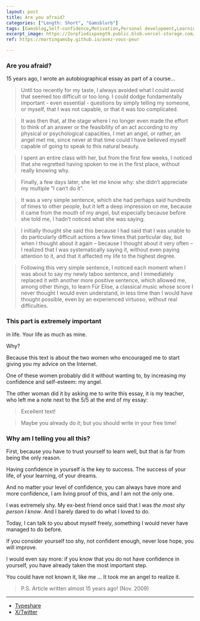```yaml
---
layout: post
title: Are you afraid?
categories: ["Length: Short", "Gamsblurb"]
tags: [Gamsblog,Self-confidence,Motivation,Personal development,Learning,Self-esteem,Shyness,French,Piano,Music,Gamsblurb]
excerpt_image: https://2orpfio4ixpxegt9.public.blob.vercel-storage.com/blogPost/cm210fp4100b6jy0e7siar6g6/preview-image-xrC3LK9RsV28UGtuXBnvqOBOmFKDcT.webp
ref: https://martingamsby.github.io/avez-vous-peur

---
```


### **Are you afraid?**

15 years ago, I wrote an autobiographical essay as part of a course…

> Until too recently for my taste, I always avoided what I could avoid that seemed too difficult or too long. I could dodge fundamentally important - even essential - questions by simply telling my someone, or myself, that I was not capable, or that it was too complicated.

> It was then that, at the stage where I no longer even made the effort to think of an answer or the feasibility of an act according to my physical or psychological capacities, I met an angel, or rather, an angel met me, since never at that time could I have believed myself capable of going to speak to this natural beauty.

> I spent an entire class with her, but from the first few weeks, I noticed that she regretted having spoken to me in the first place, without really knowing why.

> Finally, a few days later, she let me know why: she didn’t appreciate my multiple “I can’t do it”.

> It was a very simple sentence, which she had perhaps said hundreds of times to other people, but it left a deep impression on me, because it came from the mouth of my angel, but especially because before she told me, I hadn’t noticed what she was saying.

> I initially thought she said this because I had said that I was unable to do particularly difficult actions a few times that particular day, but when I thought about it again – because I thought about it very often – I realized that I was systematically saying it, without even paying attention to it, and that it affected my life to the highest degree.

> Following this very simple sentence, I noticed each moment when I was about to say my newly taboo sentence, and I immediately replaced it with another more positive sentence, which allowed me, among other things, to learn Für Elise, a classical music whose score I never thought I would even understand, in less time than I would have thought possible, even by an experienced virtuoso, without real difficulties.

### This part is extremely important 
in life. Your life as much as mine.

Why?

Because this text is about the two women who encouraged me to start giving you my advice on the Internet.

One of these women probably did it without wanting to, by increasing my confidence and self-esteem: my angel.

The other woman did it by asking me to write this essay, it is my teacher, who left me a note next to the 5/5 at the end of my essay:

> Excellent text!

> Maybe you already do it; but you should write in your free time!

### Why am I telling you all this?

First, because you have to trust yourself to learn well, but that is far from being the only reason.

Having confidence in yourself is the key to success. The success of your life, of your learning, of your dreams.

And no matter your level of confidence, you can always have more and more confidence, I am living proof of this, and I am not the only one.

I was extremely shy. My ex-best friend once said that I was *the most shy person I know*. And I barely dared to do what I loved to do.

Today, I can talk to you about myself freely, something I would never have managed to do before.

If you consider yourself too shy, not confident enough, never lose hope, you will improve.

I would even say more: if you know that you do not have confidence in yourself, you have already taken the most important step.

You could have not known it, like me ... It took me an angel to realize it.

> P.S. Article written almost 15 years ago! (Nov. 2009)

---

- [Typeshare](https://typeshare.co/martingamsby/posts/are-you-afraid)
- [X/Twitter](https://x.com/Martin_Gamsby/status/1843782445025636372)

